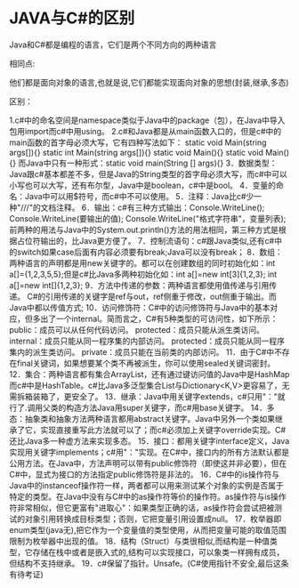 # JAVA与C#的区别

Java和C#都是编程的语言，它们是两个不同方向的两种语言

相同点:

他们都是面向对象的语言,也就是说,它们都能实现面向对象的思想(封装,继承,多态)

区别：

1.c#中的命名空间是namespace类似于Java中的package（包），在Java中导入包用import而c#中用using。
2.c#和Java都是从main函数入口的，但是c#中的main函数的首字母必须大写，它有四种写法如下：
static void Main(string args[]){}
static int Main(string args[]){}
static void Main(){}
static void Main(){}
而Java中只有一种形式：static void main(String [] args){}
3．数据类型：Java跟c#基本都差不多，但是Java的String类型的首字母必须大写，而c#中可以小写也可以大写，还有布尔型，Java中是boolean，c#中是bool。
4．变量的命名：Java中可以用$符号，而c#中不可以使用。
5．注释：Java比c#少一种"///"的文档注释。
6．输出：c#有三种方式输出：Console.WriteLine(); Console.WriteLine(要输出的值); Console.WriteLine("格式字符串"，变量列表); 前两种的用法与Java中的System.out.println()方法的用法相同，第三种方式是根据占位符输出的，比Java更方便了。
7．控制流语句：c#跟Java类似,还有c#中的switch如果case后面有内容必须要有break;Java可以没有break；
8．数组：两种语言的声明都是用new关键字的。都可以在创建数组的同时初始化如：int a[]={1,2,3,5,5};但是c#比Java多两种初始化如：int a[]=new int[3]{1,2,3}; int a[]=new int[]{1,2,3};
9．方法中传递的参数：两种语言都使用值传递与引用传递。
C#的引用传递的关键字是ref与out，ref侧重于修改，out侧重于输出。而Java中都以传值方式;
10．访问修饰符：C#中的访问修饰符与Java中的基本对应，但多出了一个internal。简而言之，C#有5种类型的可访问性，如下所示：
public：成员可以从任何代码访问。 protected：成员只能从派生类访问。
internal：成员只能从同一程序集的内部访问。
protected：成员只能从同一程序集内的派生类访问。
private：成员只能在当前类的内部访问。
11．由于C#中不存在final关键词，如果想要某个类不再被派生，你可以使用sealed关键词密封。
12．集合：两种语言都有集合ArrayList，还有通过键访问值的Java中是HashMap而c#中是HashTable。c#比Java多泛型集合List<T>与Dictionary<K,V>更容易了，无需拆箱装箱了，更安全了。
13．继承：Java中用关键字extends，c#只用"："就行了.调用父类的构造方法Java用super关键字，而c#用base关键字。
14．多态：抽象类和抽象方法两种语言都用abstract关键字。Java中另外一个类如果继承了它，实现直接重写此方法就可以了；而c#必须加上关键字override实现。C#还比Java多一种虚方法来实现多态。
15．接口：都用关键字interface定义，Java实现用关键字implements；c#用"："实现。在C#中，接口内的所有方法默认都是公用方法。在Java中，方法声明可以带有public修饰符（即使这并非必要），但在C#中，显式为接口的方法指定public修饰符是非法的。
16．C#中的is操作符与Java中的instanceof操作符一样，两者都可以用来测试某个对象的实例是否属于特定的类型。在Java中没有与C#中的as操作符等价的操作符。as操作符与is操作符非常相似，但它更富有"进取心"：如果类型正确的话，as操作符会尝试把被测试的对象引用转换成目标类型；否则，它把变量引用设置成null。
17．枚举器即enum类型(java无),把它作为一个变量值的类型使用，从而把变量可能的取值范围限制为枚举器中出现的值。
18．结构（Struct）与类很相似,而结构是一种值类型，它存储在栈中或者是嵌入式的,结构可以实现接口，可以象类一样拥有成员，但结构不支持继承。
19．c#保留了指针。Unsafe。(C#使用指针不安全,最后这条有待考证)